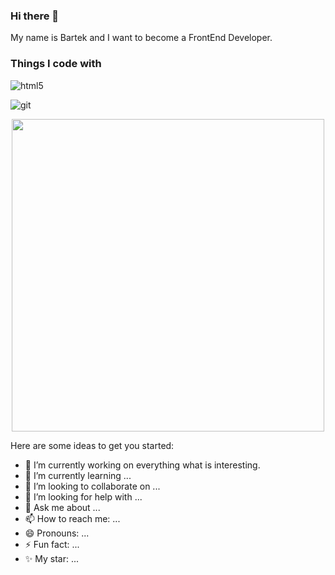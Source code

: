 ### Hi there 👋

My name is Bartek and I want to become a FrontEnd Developer. 

<h3>Things I code with</h3>
<p>
  <img alt="html5" src="https://img.shields.io/badge/-HTML5-blue?style=for-the-badge&logo=html5" />
</p>
<p>
 <img alt="git" src="https://img.shields.io/badge/-Git-F05032?style=for-the-badge&logo=git&logoColor=white" />
</p>

<div id="header" align="center">
  <img src="https://media.giphy.com/media/26tn33aiTi1jkl6H6/giphy.gif" width="500"/>
</div>
  

Here are some ideas to get you started:

- 🔭 I’m currently working on everything what is interesting.
- 🌱 I’m currently learning ...
- 👯 I’m looking to collaborate on ...
- 🤔 I’m looking for help with ...
- 💬 Ask me about ...
- 📫 How to reach me: ...
- 😄 Pronouns: ...
- ⚡ Fun fact: ...
- ✨ My star: ...

